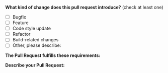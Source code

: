 <!-- (Update "[ ]" to "[x]" to check a box) -->

**What kind of change does this pull request introduce?** (check at least one)

- [ ] Bugfix
- [ ] Feature
- [ ] Code style update
- [ ] Refactor
- [ ] Build-related changes
- [ ] Other, please describe:

**The Pull Request fulfills these requirements:**


**Describe your Pull Request:**
